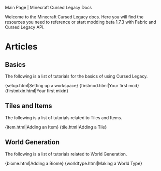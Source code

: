 Main Page | Minecraft Cursed Legacy Docs

Welcome to the Minecraft Cursed Legacy docs. Here you will find the resources you need to reference or start modding beta 1.7.3 with Fabric and Cursed Legacy API. 
# Articles

## Basics

The following is a list of tutorials for the basics of using Cursed Legacy.

{setup.html|Setting up a workspace}
{firstmod.html|Your first mod}
{firstmixin.html|Your first mixin}

## Tiles and Items

The following is a list of tutorials related to Tiles and Items.

{item.html|Adding an Item}
{tile.html|Adding a Tile}

## World Generation

The following is a list of tutorials related to World Generation.

{biome.html|Adding a Biome}
{worldtype.html|Making a World Type}